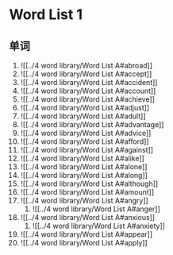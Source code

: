 
# Word List 1
## 单词
1. ![[../4 word library/Word List A#abroad]]
2. ![[../4 word library/Word List A#accept]]
3. ![[../4 word library/Word List A#accident]]
4. ![[../4 word library/Word List A#account]]
5. ![[../4 word library/Word List A#achieve]]
6. ![[../4 word library/Word List A#adjust]]
7. ![[../4 word library/Word List A#adult]]
8. ![[../4 word library/Word List A#advantage]]
9. ![[../4 word library/Word List A#advice]]
10. ![[../4 word library/Word List A#afford]]
11. ![[../4 word library/Word List A#against]]
12. ![[../4 word library/Word List A#alike]]
13. ![[../4 word library/Word List A#alone]]
14. ![[../4 word library/Word List A#along]]
15. ![[../4 word library/Word List A#although]]
16. ![[../4 word library/Word List A#amount]]
17. ![[../4 word library/Word List A#angry]]
	1. ![[../4 word library/Word List A#anger]]
18. ![[../4 word library/Word List A#anxious]]
	1. ![[../4 word library/Word List A#anxiety]]
19. ![[../4 word library/Word List A#appear]]
20. ![[../4 word library/Word List A#apply]]
